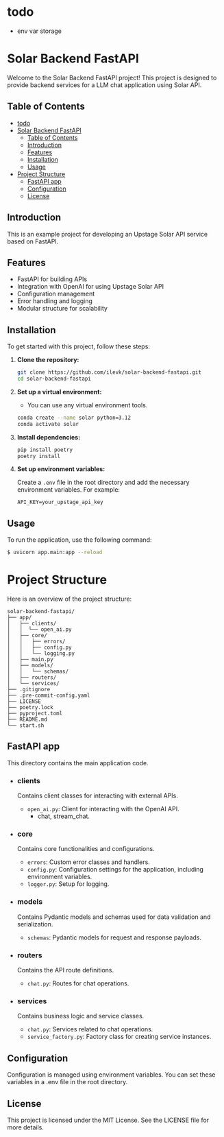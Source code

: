 # todo
- env var storage

# Solar Backend FastAPI

Welcome to the Solar Backend FastAPI project! This project is designed to provide backend services for a LLM chat application using Solar API.

## Table of Contents

- [todo](#todo)
- [Solar Backend FastAPI](#solar-backend-fastapi)
  - [Table of Contents](#table-of-contents)
  - [Introduction](#introduction)
  - [Features](#features)
  - [Installation](#installation)
  - [Usage](#usage)
- [Project Structure](#project-structure)
  - [FastAPI app](#fastapi-app)
  - [Configuration](#configuration)
  - [License](#license)

## Introduction

This is an example project for developing an Upstage Solar API service based on FastAPI.

## Features

- FastAPI for building APIs
- Integration with OpenAI for using Upstage Solar API
- Configuration management
- Error handling and logging
- Modular structure for scalability

## Installation

To get started with this project, follow these steps:

1. **Clone the repository:**

    ```sh
    git clone https://github.com/ilevk/solar-backend-fastapi.git
    cd solar-backend-fastapi
    ```

2. **Set up a virtual environment:**
    - You can use any virtual environment tools.
    ```sh
    conda create --name solar python=3.12
    conda activate solar
    ```

3. **Install dependencies:**

    ```sh
    pip install poetry
    poetry install
    ```

4. **Set up environment variables:**

    Create a `.env` file in the root directory and add the necessary environment variables. For example:

    ```env
    API_KEY=your_upstage_api_key
    ```

## Usage

To run the application, use the following command:

```sh
$ uvicorn app.main:app --reload
```

# Project Structure
Here is an overview of the project structure:

```
solar-backend-fastapi/
├── app/
│   ├── clients/
│   │  └── open_ai.py
│   ├── core/
│   │   ├── errors/
│   │   ├── config.py
│   │   └── logging.py
│   ├── main.py
│   ├── models/
│   │   └── schemas/
│   ├── routers/
│   └── services/
├── .gitignore
├── .pre-commit-config.yaml
├── LICENSE
├── poetry.lock
├── pyproject.toml
├── README.md
└── start.sh
```

## FastAPI app
This directory contains the main application code.

- ### clients
  Contains client classes for interacting with external APIs.
  - `open_ai.py`: Client for interacting with the OpenAI API.
    - chat, stream_chat.

- ### core
  Contains core functionalities and configurations.
  - `errors`: Custom error classes and handlers.
  - `config.py`: Configuration settings for the application, including environment variables.
  - `logger.py`: Setup for logging.

- ### models
  Contains Pydantic models and schemas used for data validation and serialization.
    - `schemas`: Pydantic models for request and response payloads.

- ### routers
  Contains the API route definitions.
  - `chat.py`: Routes for chat operations.

- ### services
  Contains business logic and service classes.
  - `chat.py`: Services related to chat operations.
  - `service_factory.py`: Factory class for creating service instances.

## Configuration
Configuration is managed using environment variables. You can set these variables in a .env file in the root directory.


## License
This project is licensed under the MIT License. See the LICENSE file for more details.
